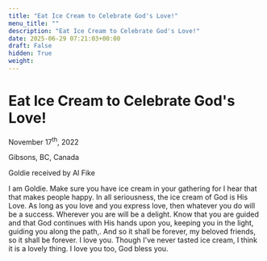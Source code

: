 ```yaml
---
title: "Eat Ice Cream to Celebrate God's Love!"
menu_title: ""
description: "Eat Ice Cream to Celebrate God's Love!"
date: 2025-06-29 07:21:03+00:00
draft: False
hidden: True
weight:
---
```

# Eat Ice Cream to Celebrate God's Love!

November 17<sup>th</sup>, 2022

Gibsons, BC, Canada

Goldie received by Al Fike

I am Goldie. Make sure you have ice cream in your gathering for I hear that that makes people happy. In all seriousness, the ice cream of God is His Love. As long as you love and you express love, then whatever you do will be a success. Wherever you are will be a delight. Know that you are guided and that God continues with His hands upon you, keeping you in the light, guiding you along the path,. And so it shall be forever, my beloved friends, so it shall be forever. I love you. Though I've never tasted ice cream, I think it is a lovely thing. I love you too, God bless you.
